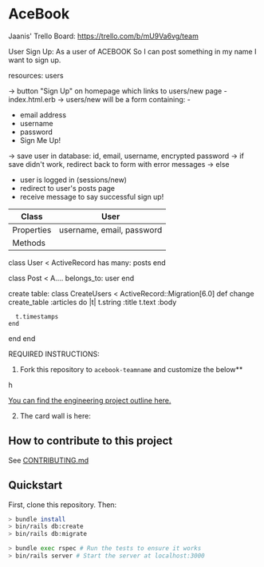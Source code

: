 # AceBook

Jaanis' Trello Board:
https://trello.com/b/mU9Va6vg/team

User Sign Up:
As a user of ACEBOOK
So I can post something in my name
I want to sign up.

resources: users

-> button "Sign Up" on homepage which links to users/new page - index.html.erb
-> users/new will be a form containing: - 
  - email address
  - username
  - password
  - Sign Me Up!

-> save user in database: id, email, username, encrypted password
-> if save didn't work, redirect back to form with error messages
-> else
  - user is logged in (sessions/new)
  - redirect to user's posts page
  - receive message to say successful sign up!

| Class | User |
----|----
| Properties | username, email, password |
| Methods |

class User < ActiveRecord
  has many: posts
end

class Post < A....
  belongs_to: user
end


create table:
class CreateUsers < ActiveRecord::Migration[6.0]
  def change
    create_table :articles do |t|
      t.string :title
      t.text :body

      t.timestamps
    end
  end
end


REQUIRED INSTRUCTIONS:

1. Fork this repository to `acebook-teamname` and customize
the below**

h

[You can find the engineering project outline here.](https://github.com/makersacademy/course/tree/master/engineering_projects/rails)

2. The card wall is here: <please update>

## How to contribute to this project
See [CONTRIBUTING.md](CONTRIBUTING.md)

## Quickstart

First, clone this repository. Then:

```bash
> bundle install
> bin/rails db:create
> bin/rails db:migrate

> bundle exec rspec # Run the tests to ensure it works
> bin/rails server # Start the server at localhost:3000
```
